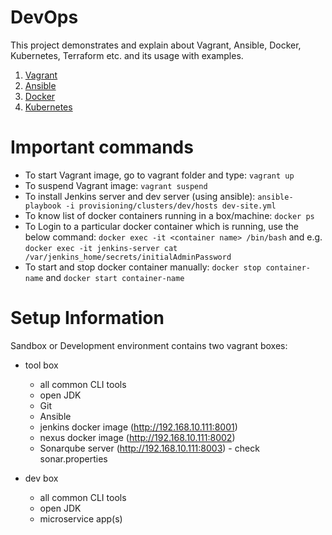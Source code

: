 # DevOps

This project demonstrates and explain about Vagrant, Ansible, Docker, Kubernetes, Terraform etc. and its usage with examples.

1. [Vagrant](docs/Vagrant.md)
2. [Ansible](docs/Ansible.md)
3. [Docker](docs/docker.md)
4. [Kubernetes](docs/kubernetes.md)


# Important commands

- To start Vagrant image, go to vagrant folder and type: `vagrant up`
- To suspend Vagrant image: `vagrant suspend`
- To install Jenkins server and dev server (using ansible): `ansible-playbook -i provisioning/clusters/dev/hosts dev-site.yml`
- To know list of docker containers running in a box/machine: `docker ps`
- To Login to a particular docker container which is running, use the below command: `docker exec -it <container name> /bin/bash` and e.g. `docker exec -it jenkins-server cat /var/jenkins_home/secrets/initialAdminPassword`
- To start and stop docker container manually: `docker stop container-name` and `docker start container-name`

# Setup Information

Sandbox or Development environment contains two vagrant boxes:

- tool box
  - all common CLI tools
  - open JDK
  - Git
  - Ansible
  - jenkins docker image (http://192.168.10.111:8001)
  - nexus docker image (http://192.168.10.111:8002)
  - Sonarqube server (http://192.168.10.111:8003) - check sonar.properties

- dev box
  - all common CLI tools
  - open JDK
  - microservice app(s)

